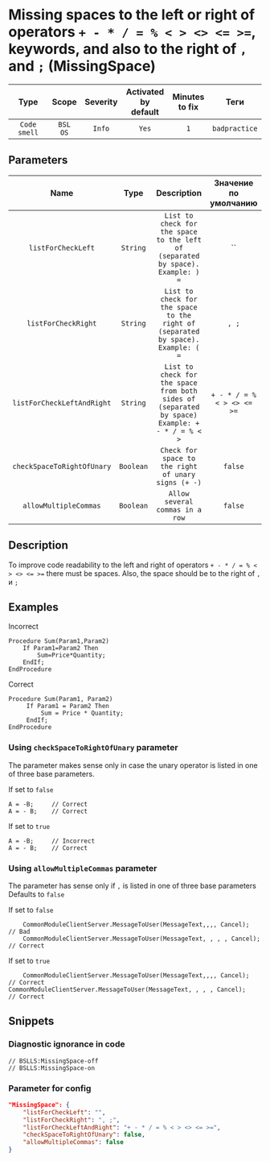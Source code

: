 # Missing spaces to the left or right of operators `+ - * / = % < > <> <= >=`, keywords, and also to the right of `,` and `;` (MissingSpace)

|     Type     |        Scope        | Severity | Activated<br>by default | Minutes<br>to fix |     Теги      |
|:------------:|:-------------------:|:--------:|:-----------------------------:|:-----------------------:|:-------------:|
| `Code smell` | `BSL`<br>`OS` |  `Info`  |             `Yes`             |           `1`           | `badpractice` |

## Parameters


|            Name            |   Type    |                                             Description                                              |        Значение<br>по умолчанию        |
|:--------------------------:|:---------:|:----------------------------------------------------------------------------------------------------:|:--------------------------------------------:|
|     `listForCheckLeft`     | `String`  |           `List to check for the space to the left of (separated by space). Example: ) =`            |                     ``                     |
|    `listForCheckRight`     | `String`  |           `List to check for the space to the right of (separated by space). Example: ( =`           |                    `, ;`                     |
| `listForCheckLeftAndRight` | `String`  | `List to check for the space from both sides of (separated by space) Example: + - * / = % < >` | `+ - * / = % < > <> <= >=` |
| `checkSpaceToRightOfUnary` | `Boolean` |                         `Check for space to the right of unary signs (+ -)`                          |                   `false`                    |
|   `allowMultipleCommas`    | `Boolean` |                                   `Allow several commas in a row`                                    |                   `false`                    |
<!-- Блоки выше заполняются автоматически, не трогать -->
## Description

To improve code readability to the left and right of operators `+ - * / = % < > <> <= >=` there must be spaces. Also, the space should be to the right of `,` и `;`

## Examples

Incorrect

```bsl
Procedure Sum(Param1,Param2)
    If Param1=Param2 Then
        Sum=Price*Quantity;
    EndIf;
EndProcedure
```

Correct

```bsl
Procedure Sum(Param1, Param2)
     If Param1 = Param2 Then
         Sum = Price * Quantity;
     EndIf;
EndProcedure
```

### Using `checkSpaceToRightOfUnary` parameter

The parameter makes sense only in case the unary operator is listed in one of three base parameters.

If set to `false`

```bsl
А = -B;     // Correct
А = - B;    // Correct
```

If set to `true`

```bsl
А = -B;     // Incorrect
А = - B;    // Correct
```

### Using `allowMultipleCommas` parameter

The parameter has sense only if `,` is listed in one of three base parameters Defaults to `false`

If set to `false`

```bsl
    CommonModuleClientServer.MessageToUser(MessageText,,,, Cancel);        // Bad
    CommonModuleClientServer.MessageToUser(MessageText, , , , Cancel);     // Correct
```

If set to `true`

```bsl
    CommonModuleClientServer.MessageToUser(MessageText,,,, Cancel);        // Correct
CommonModuleClientServer.MessageToUser(MessageText, , , , Cancel);     // Correct
```

## Snippets

<!-- Блоки ниже заполняются автоматически, не трогать -->
### Diagnostic ignorance in code

```bsl
// BSLLS:MissingSpace-off
// BSLLS:MissingSpace-on
```

### Parameter for config

```json
"MissingSpace": {
    "listForCheckLeft": "",
    "listForCheckRight": ", ;",
    "listForCheckLeftAndRight": "+ - * / = % < > <> <= >=",
    "checkSpaceToRightOfUnary": false,
    "allowMultipleCommas": false
}
```

